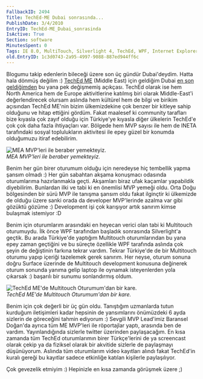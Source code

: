 ```yaml
---
FallbackID: 2494
Title: TechEd-ME Dubai sonrasında...
PublishDate: 3/4/2010
EntryID: TechEd-ME_Dubai_sonrasinda
IsActive: True
Section: software
MinutesSpent: 0
Tags: IE 8.0, MultiTouch, Silverlight 4, TechEd, WPF, Internet Explorer
old.EntryID: 1c3d0743-2a95-4997-9088-887ed944ff6c
---
```

Blogumu takip edenlerin bileceği üzere son üç gündür Dubai'deydim. Hatta
hala dönmüş değilim :) [TechEd ME](http://www.teched.ae) (Middle East)
için geldiğim Dubai [en son
geldiğimden](http://daron.yondem.com/tr/post/8c0720eb-1398-43a7-bb22-17bc31126339)
bu yana pek değişmemiş açıkçası. TechEd olarak ise hem North America hem
de Europe aktivitlerine katılmış biri olarak Middle-East'i
değerlendirecek olursam aslında hem kültürel hem de bilgi ve birikim
açısından TechEd ME'nin bizim ülkemizdekine çok benzer bir kitleye sahip
olduğunu ve hitap ettiğini gördüm. Fakat maalesef ki community tarafları
bize kıyasla çok zayıf olduğu için Türkiye'ye kıyasla diğer ülkelerin
TechEd'e çok çok daha fazla ihtiyaçları var. Bölgede hem MVP sayısı ile
hem de INETA tarafındaki sosyal toplulukların aktivitesi ile epey güzel
bir konumda olduğumuzu itiraf edebilirim.

![MEA MVP'leri ile beraber
yemekteyiz.](http://cdn.daron.yondem.com/assets/2494/04032010_2.jpg)\
*MEA MVP'leri ile beraber yemekteyiz.*

Benim her gün birer oturumum olduğu için neredeyse hiç tembellik yapma
şansım olmadı :) Her gün sabahtan akşama konuşmacı odasında oturumlarıma
hazırlanmakla geçti. Akşamları biraz ufak kaçamlar yapabildik
diyebilirim. Bunlardan ilki ve tabi ki en önemlisi MVP yemeği oldu. Orta
Doğu bölgesinden bir sürü MVP ile tanışma şansım oldu fakat ilginçtir ki
ülkemizde de olduğu üzere sanki orada da developer MVP'lerinde azalma
var gibi gözüktü gözüme :) Development işi çok karışıyor artık sanırım
kimse bulaşmak istemiyor :D

Benim için oturumlarım arasındaki en heyecan verici olan tabi ki
Multitouch oturumuydu. İlk önce WPF tarafından başladık sonrasında
Silverlight'a geçtik. Bu arada Türkiye'de yaptığım Multitouch
oturumlarından bu yana epey zaman geçtiğini ve bu süreçte özellikle WPF
tarafında aslında çok şeyin de değiştinin farkına tekrar vardım. Tekrar
Türkiye'de de bir Multitouch oturumu yapıp içeriği tazelemek gerek
sanırım. Her neyse, oturum sonuna doğru Surface üzerinde de Multitouch
development konusuna değinerek oturum sonunda yanıma gelip laptop ile
oynamak isteyenlerden yola çıkarsak :) başarılı bir sunumu sonlandırmış
oldum.

![TechEd ME'de Multitouch Oturumum'dan bir
kare.](http://cdn.daron.yondem.com/assets/2494/04032010_1.jpg)\
*TechEd ME'de Multitouch Oturumum'dan bir kare.*

Benim için çok değerli bir üç gün oldu. Tanıştığım uzmanlarda tutun
kurduğum iletişimleri kadar hepsinin de yansımlarını önümüzdeki 6 ayda
sizlerin de göreceğini tahmin ediyorum :) Sevgili MVP Lead'imiz Baransel
Doğan'da ayrıca tüm ME MVP'leri ile röportajlar yaptı, arasında ben de
vardım. Yayınlandığında sizlerle twitter üzerinden paylaşacağım. En kısa
zamanda tüm TechEd oturumlarımın birer Türkçe'lerini de ya screencast
olarak çekip ya da fiziksel olarak bir akvitide sizlerle de paylaşmayı
düşünüyorum. Aslında tüm oturumlarım video kayıtları alındı fakat
TechEd'in kuralı gereği bu kayıtlar sadece etkinliğe katılan kişilerle
paylaşılıyor.

Çok gevezelik etmiyim :) Hepinizle en kısa zamanda görüşmek üzere ;)


